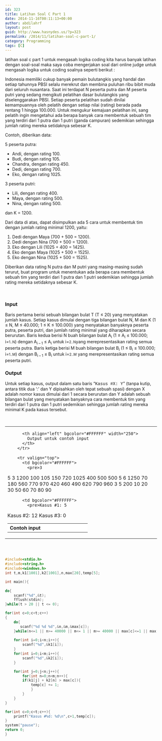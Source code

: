 ```yaml
---
id: 323
title: Latihan Soal C Part 1
date: 2014-11-16T00:11:13+00:00
author: abdilahrf
layout: post
guid: http://www.hasnydes.us/?p=323
permalink: /2014/11/latihan-soal-c-part-1/
category: Programming
tags: [C]
---
```

latihan soal c part 1 untuk mengasah logika coding kita harus banyak latihan dengan soal-soal maka saya coba mengerjakan soal dari online judge untuk mengasah logika untuk coding soalnya seperti berikut :

Indonesia memiliki cukup banyak pemain bulutangkis yang handal dan setiap tahunnya PBSI selalu merekrut dan membina puluhan ribu bibit muda dari seluruh nusantara. Saat ini terdapat N peserta putra dan M peserta putri yang sedang mengikuti pelatihan dasar bulutangkis yang diselenggarakan PBSI. Setiap peserta pelatihan sudah dinilai kemampuannya oleh pelatih dengan setiap nilai (rating) berada pada rentang 1 hingga 100.000. Untuk mengukur kemajuan pelatihan ini, sang pelatih ingin mengetahui ada berapa banyak cara membentuk sebuah tim yang terdiri dari 1 putra dan 1 putri (ganda campuran) sedemikian sehingga jumlah rating mereka setidaknya sebesar K.

<!--more-->

Contoh, diberikan data:

5 peserta putra:

  * Andi, dengan rating 100.
  * Budi, dengan rating 105.
  * Chandra, dengan rating 450.
  * Dedi, dengan rating 700.
  * Eko, dengan rating 1025.

3 peserta putri:

  * Lili, dengan rating 400.
  * Maya, dengan rating 500.
  * Nina, dengan rating 500.

dan K = 1200.

Dari data di atas, dapat disimpulkan ada 5 cara untuk membentuk tim dengan jumlah rating minimal 1200, yaitu:

  1. Dedi dengan Maya (700 + 500 = 1200).
  2. Dedi dengan Nina (700 + 500 = 1200).
  3. Eko dengan Lili (1025 + 400 = 1425).
  4. Eko dengan Maya (1025 + 500 = 1525).
  5. Eko dengan Nina (1025 + 500 = 1525).

Diberikan data rating N putra dan M putri yang masing-masing sudah terurut, buat program untuk menentukan ada berapa cara membentuk sebuah tim yang terdiri dari 1 putra dan 1 putri sedemikian sehingga jumlah rating mereka setidaknya sebesar K.

&nbsp;

### Input

Baris pertama berisi sebuah bilangan bulat T (T ≤ 20) yang menyatakan jumlah kasus. Setiap kasus dimulai dengan tiga bilangan bulat N, M dan K (1 ≤ N, M ≤ 40.000; 1 ≤ K ≤ 100.000) yang menyatakan banyaknya peserta putra, peserta putri, dan jumlah rating minimal yang diharapkan secara berurutan. Baris kedua berisi N buah bilangan bulat A<sub>i</sub> (1 ≤ A<sub>i</sub> ≤ 100.000; i=<small>1..N</small>) dengan A<sub>i &#8211; 1</sub> ≤ A<sub>i</sub> untuk i=<small>2..N</small>yang merepresentasikan rating semua peserta putra. Baris ketiga berisi M buah bilangan bulat B<sub>i</sub> (1 ≤ B<sub>i</sub> ≤ 100.000; i=<small>1..M</small>) dengan B<sub>i &#8211; 1</sub> ≤ B<sub>i</sub> untuk i=<small>2..M</small> yang merepresentasikan rating semua peserta putri.

### Output

Untuk setiap kasus, output dalam satu baris &#8220;<span style="font-family: 'Courier New';">Kasus #X: Y</span>&#8221; (tanpa kutip, antara titik dua &#8216;:&#8217; dan Y dipisahkan oleh tepat sebuah spasi) dengan X adalah nomor kasus dimulai dari 1 secara berurutan dan Y adalah sebuah bilangan bulat yang menyatakan banyaknya cara membentuk tim yang terdiri dari 1 putra dan 1 putri sedemikian sehingga jumlah rating mereka minimal K pada kasus tersebut.

&nbsp;

<table border="0" cellspacing="0" cellpadding="0">
  <tr>
    <td>
      <table border="0" width="600" cellspacing="1" cellpadding="4">
        <tr>
          <th align="left" bgcolor="#FFFFFF" width="250">
            Contoh input
          </th>
          
          <th align="left" bgcolor="#FFFFFF" width="250">
            Output untuk contoh input
          </th>
        </tr>
        
        <tr valign="top">
          <td bgcolor="#FFFFFF">
            <pre>3
5 3 1200
100 105 150 720 1025
400 500 500
5 6 1250
70 180 560 770 970
420 460 490 620 790 960
3 5 200
10 20 30
50 60 70 80 90
</pre>
          </td>
          
          <td bgcolor="#FFFFFF">
            <pre>Kasus #1: 5
Kasus #2: 12
Kasus #3: 0
</pre>
          </td>
        </tr>
      </table>
    </td>
  </tr>
</table>

&nbsp;

```c

#include<stdio.h>
#include<string.h>
#include<windows.h>
int t,m,k1[1001],k2[1001],n,max[20],temp[5];

int main(){
	
do{
    scanf("%d",&t);
    fflush(stdin);
}while(t > 20 || t <= 0);

for(int c=0;c<t;c++)
{
    do{
       scanf("%d %d %d",&n,&m,&max[c]);
    }while(n<=1 || n>= 40000 || m<= 1 || m>= 40000 || max[c]<=1 || max[c]>=100000);
    
    for(int i=0;i<n;i++){
        scanf("%d",&k1[i]);	
    }
    for(int i=0;i<m;i++){
        scanf("%d",&k2[i]);
    }

    for(int j=0;j<n;j++){
        for(int n=0;n<m;n++){
        if(k1[j] + k2[n] > max[c]){
            temp[c] += 1;
            }
        }
    }	
}

for(int c=0;c<t;c++){
    printf("Kasus #%d: %d\n",c+1,temp[c]);
}	
system("pause");
return 0;
}
```

&nbsp;